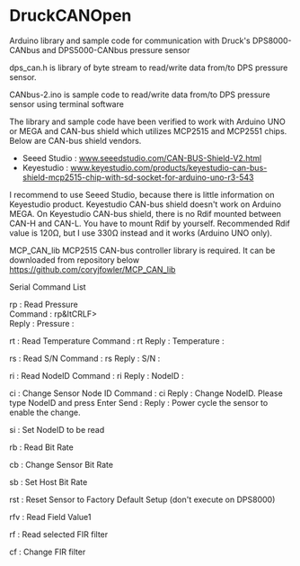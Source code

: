 # DruckCANOpen
Arduino library and sample code for communication with Druck's DPS8000-CANbus and DPS5000-CANbus pressure sensor

dps_can.h is library of byte stream to read/write data from/to DPS pressure sensor.

CANbus-2.ino is sample code to read/write data from/to DPS pressure sensor using terminal software

The library and sample code have been verified to work with Arduino UNO or MEGA and CAN-bus shield which utilizes MCP2515 and MCP2551 chips.
Below are CAN-bus shield vendors.
- Seeed Studio : www.seeedstudio.com/CAN-BUS-Shield-V2.html
- Keyestudio : www.keyestudio.com/products/keyestudio-can-bus-shield-mcp2515-chip-with-sd-socket-for-arduino-uno-r3-543

I recommend to use Seeed Studio, because there is little information on Keyestudio product. Keyestudio CAN-bus shield doesn't work on Arduino MEGA.
On Keyestudio CAN-bus shield, there is no Rdif mounted between CAN-H and CAN-L. You have to mount Rdif by yourself. 
Recommended Rdif value is 120Ω, but I use 330Ω instead and it works (Arduino UNO only).

MCP_CAN_lib MCP2515 CAN-bus controller library is required. It can be downloaded from repository below
https://github.com/coryjfowler/MCP_CAN_lib

Serial Command List

rp : Read Pressure<br>
Command : rp&ltCRLF><br>
Reply : Pressure : <Pressure Value><Pressure Unit><CRLF>

rt : Read Temperature
Command : rt<CRLF>
Reply : Temperature : <Temperature Value><Temperature Unit><CRLF>

rs : Read S/N
Command : rs<CRLF>
Reply : S/N : <Serial Number><CRLF>

ri : Read NodeID
Command : ri<CRLF>
Reply : NodeID : <NodeID><CRLF>

ci : Change Sensor Node ID
Command : ci<CRLF>
Reply : Change NodeID. Please type NodeID and press Enter
Send : <NodeID><CRLF>
Reply : Power cycle the sensor to enable the change.
  
si : Set NodeID to be read

rb : Read Bit Rate

cb : Change Sensor Bit Rate

sb : Set Host Bit Rate

rst : Reset Sensor to Factory Default Setup (don't execute on DPS8000)

rfv : Read Field Value1

rf : Read selected FIR filter

cf : Change FIR filter
